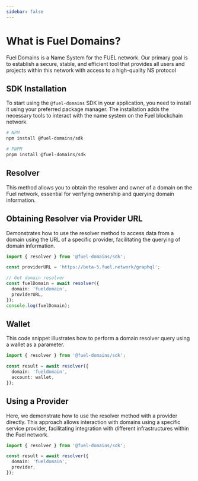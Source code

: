 ```yaml
---
sidebar: false
---
```


# What is Fuel Domains?

Fuel Domains is a Name System for the FUEL network. Our primary goal is to establish a secure, stable, and efficient tool that provides all users and projects within this network with access to a high-quality NS protocol

## SDK Installation

To start using the `@fuel-domains` SDK in your application, you need to install it using your preferred package manager.
The installation adds the necessary tools to interact with the name system on the Fuel blockchain network.

```bash
# NPM
npm install @fuel-domains/sdk

# PNPM
pnpm install @fuel-domains/sdk
```

## Resolver
This method allows you to obtain the resolver and owner of a domain on the Fuel network, essential for verifying ownership and querying domain information.

## Obtaining Resolver via Provider URL
Demonstrates how to use the resolver method to access data from a domain using the URL of a specific provider, facilitating the querying of domain information.

```ts
import { resolver } from '@fuel-domains/sdk';

const providerURL = 'https://beta-5.fuel.network/graphql';

// Get domain resolver
const fuelDomain = await resolver({
  domain: 'fueldomain',
  providerURL,
});
console.log(fuelDomain);
```

## Wallet
This code snippet illustrates how to perform a domain resolver query using a wallet as a parameter.

```ts
import { resolver } from '@fuel-domains/sdk';

const result = await resolver({
  domain: 'fueldomain',
  account: wallet,
});
```

## Using a Provider
Here, we demonstrate how to use the resolver method with a provider directly. This approach allows interaction with domains using a specific service provider, facilitating integration with different infrastructures within the Fuel network.

```ts
import { resolver } from '@fuel-domains/sdk';

const result = await resolver({
  domain: 'fueldomain',
  provider,
});
```
